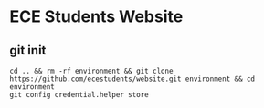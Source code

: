 # ECE Students Website
## git init
```
cd .. && rm -rf environment && git clone https://github.com/ecestudents/website.git environment && cd environment
git config credential.helper store
```
